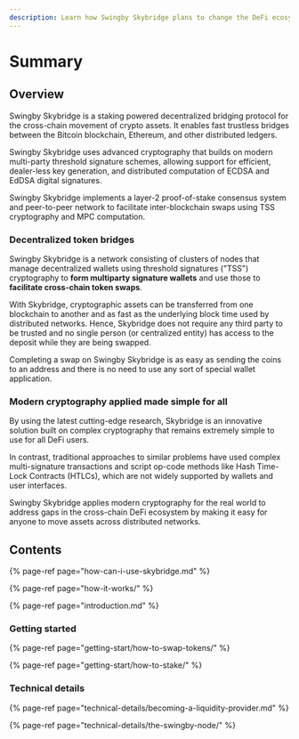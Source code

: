 ```yaml
---
description: Learn how Swingby Skybridge plans to change the DeFi ecosystem!
---
```


# Summary

## Overview

Swingby Skybridge is a staking powered decentralized bridging protocol for the cross-chain movement of crypto assets. It enables fast trustless bridges between the Bitcoin blockchain, Ethereum, and other distributed ledgers.

Swingby Skybridge uses advanced cryptography that builds on modern multi-party threshold signature schemes, allowing support for efficient, dealer-less key generation, and distributed computation of ECDSA and EdDSA digital signatures.

Swingby Skybridge implements a layer-2 proof-of-stake consensus system and peer-to-peer network to facilitate inter-blockchain swaps using TSS cryptography and MPC computation.

### Decentralized token bridges

Swingby Skybridge is a network consisting of clusters of nodes that manage decentralized wallets using threshold signatures \("TSS"\) cryptography to **form multiparty signature wallets** and use those to **facilitate cross-chain token swaps**.

With Skybridge, cryptographic assets can be transferred from one blockchain to another and as fast as the underlying block time used by distributed networks. Hence, Skybridge does not require any third party to be trusted and no single person \(or centralized entity\) has access to the deposit while they are being swapped.

Completing a swap on Swingby Skybridge is as easy as sending the coins to an address and there is no need to use any sort of special wallet application.

### **Modern cryptography applied made simple for all**

By using the latest cutting-edge research, Skybridge is an innovative solution built on complex cryptography that remains extremely simple to use for all DeFi users. 

In contrast, traditional approaches to similar problems have used complex multi-signature transactions and script op-code methods like Hash Time-Lock Contracts \(HTLCs\), which are not widely supported by wallets and user interfaces.

Swingby Skybridge applies modern cryptography for the real world to address gaps in the cross-chain DeFi ecosystem by making it easy for anyone to move assets across distributed networks.

## Contents

{% page-ref page="how-can-i-use-skybridge.md" %}

{% page-ref page="how-it-works/" %}

{% page-ref page="introduction.md" %}

### Getting started

{% page-ref page="getting-start/how-to-swap-tokens/" %}

{% page-ref page="getting-start/how-to-stake/" %}

### Technical details

{% page-ref page="technical-details/becoming-a-liquidity-provider.md" %}

{% page-ref page="technical-details/the-swingby-node/" %}

